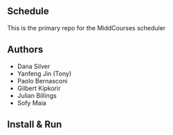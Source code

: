 Schedule
---

This is the primary repo for the MiddCourses scheduler

## Authors

- Dana Silver
- Yanfeng Jin (Tony)
- Paolo Bernasconi
- Gilbert Kipkorir
- Julian Billings
- Sofy Maia

## Install & Run
